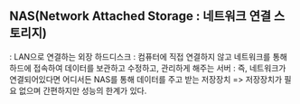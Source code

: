 ## NAS(Network Attached Storage : 네트워크 연결 스토리지)
: LAN으로 연결하는 외장 하드디스크
: 컴퓨터에 직접 연결하지 않고 네트워크를 통해 하드에 접속하여 데이터를 보관하고 수정하고, 관리하게 해주는 서버
: 즉, 네트워크가 연결되어있다면 어디서든 NAS를 통해 데이터를 주고 받는 저장장치
=> 저장장치가 필요 없으며 간편하지만 성능의 한계가 있다.
